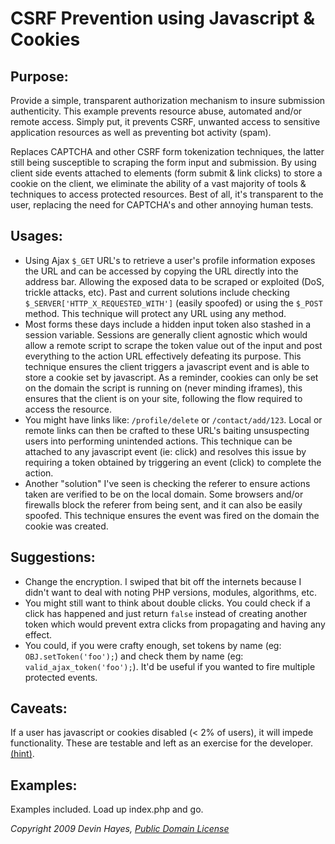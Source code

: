 CSRF Prevention using Javascript & Cookies
==========

Purpose:
------------
Provide a simple, transparent authorization mechanism to insure submission authenticity. This example prevents resource abuse, automated and/or remote access. Simply put, it prevents CSRF, unwanted access to sensitive application resources as well as preventing bot activity (spam).

Replaces CAPTCHA and other CSRF form tokenization techniques, the latter still being susceptible to scraping the form input and submission. By using client side events attached to elements (form submit & link clicks) to store a cookie on the client, we eliminate the ability of a vast majority of tools & techniques to access protected resources. Best of all, it's transparent to the user, replacing the need for CAPTCHA's and other annoying human tests.

Usages:
------------
- Using Ajax `$_GET` URL's to retrieve a user's profile information exposes the URL and can be accessed by copying the URL directly into the address bar. Allowing the exposed data to be scraped or exploited (DoS, trickle attacks, etc). Past and current solutions include checking `$_SERVER['HTTP_X_REQUESTED_WITH']` (easily spoofed) or using the `$_POST` method. This technique will protect any URL using any method.
- Most forms these days include a hidden input token also stashed in a session variable. Sessions are generally client agnostic which would allow a remote script to scrape the token value out of the input and post everything to the action URL effectively defeating its purpose. This technique ensures the client triggers a javascript event and is able to store a cookie set by javascript. As a reminder, cookies can only be set on the domain the script is running on (never minding iframes), this ensures that the client is on your site, following the flow required to access the resource.
- You might have links like: `/profile/delete` or `/contact/add/123`. Local or remote links can then be crafted to these URL's baiting unsuspecting users into performing unintended actions. This technique can be attached to any javascript event (ie: click) and resolves this issue by requiring a token obtained by triggering an event (click) to complete the action.
- Another "solution" I've seen is checking the referer to ensure actions taken are verified to be on the local domain. Some browsers and/or firewalls block the referer from being sent, and it can also be easily spoofed. This technique ensures the event was fired on the domain the cookie was created.

Suggestions:
------------
- Change the encryption. I swiped that bit off the internets because I didn't want to deal with noting PHP versions, modules, algorithms, etc.
- You might still want to think about double clicks. You could check if a click has happened and just return `false` instead of creating another token which would prevent extra clicks from propagating and having any effect.
- You could, if you were crafty enough, set tokens by name (eg: `OBJ.setToken('foo');`) and check them by name (eg: `valid_ajax_token('foo');`). It'd be useful if you wanted to fire multiple protected events.

Caveats:
------------
If a user has javascript or cookies disabled (< 2% of users), it will impede functionality. These are testable and left as an exercise for the developer. [(hint)](www.google.com).

Examples:
------------
Examples included. Load up index.php and go.


*Copyright 2009 Devin Hayes, [Public Domain License](http://unlicense.org/UNLICENSE)*
